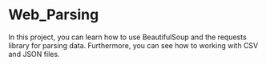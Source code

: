 # Web_Parsing
In this project, you can learn how to use BeautifulSoup and the requests library for parsing data. 
Furthermore, you can see how to working with CSV and JSON files.
